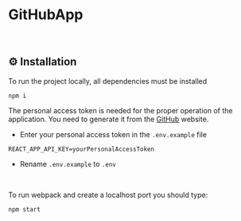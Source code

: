 # GitHubApp

&nbsp;

## :gear: Installation

To run the project locally, all dependencies must be installed

```
npm i
```

The personal access token is needed for the proper operation of the application. You need to generate it from the [GitHub](https://docs.github.com/en/authentication/keeping-your-account-and-data-secure/managing-your-personal-access-tokens) website.

- Enter your personal access token in the `.env.example` file

```
REACT_APP_API_KEY=yourPersonalAccessToken
```

- Rename `.env.example` to `.env`

&nbsp;

To run webpack and create a localhost port you should type:

```
npm start
```

&nbsp;
